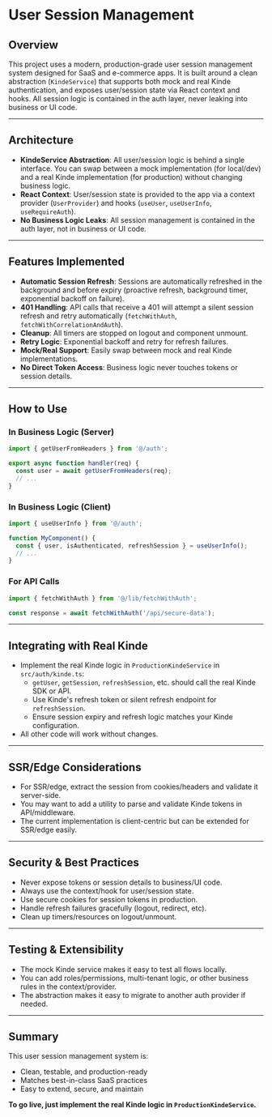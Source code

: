 # User Session Management

## Overview

This project uses a modern, production-grade user session management system designed for SaaS and e-commerce apps. It is built around a clean abstraction (`KindeService`) that supports both mock and real Kinde authentication, and exposes user/session state via React context and hooks. All session logic is contained in the auth layer, never leaking into business or UI code.

---

## Architecture

- **KindeService Abstraction**: All user/session logic is behind a single interface. You can swap between a mock implementation (for local/dev) and a real Kinde implementation (for production) without changing business logic.
- **React Context**: User/session state is provided to the app via a context provider (`UserProvider`) and hooks (`useUser`, `useUserInfo`, `useRequireAuth`).
- **No Business Logic Leaks**: All session management is contained in the auth layer, not in business or UI code.

---

## Features Implemented

- **Automatic Session Refresh**: Sessions are automatically refreshed in the background and before expiry (proactive refresh, background timer, exponential backoff on failure).
- **401 Handling**: API calls that receive a 401 will attempt a silent session refresh and retry automatically (`fetchWithAuth`, `fetchWithCorrelationAndAuth`).
- **Cleanup**: All timers are stopped on logout and component unmount.
- **Retry Logic**: Exponential backoff and retry for refresh failures.
- **Mock/Real Support**: Easily swap between mock and real Kinde implementations.
- **No Direct Token Access**: Business logic never touches tokens or session details.

---

## How to Use

### In Business Logic (Server)

```ts
import { getUserFromHeaders } from '@/auth';

export async function handler(req) {
  const user = await getUserFromHeaders(req);
  // ...
}
```

### In Business Logic (Client)

```ts
import { useUserInfo } from '@/auth';

function MyComponent() {
  const { user, isAuthenticated, refreshSession } = useUserInfo();
  // ...
}
```

### For API Calls

```ts
import { fetchWithAuth } from '@/lib/fetchWithAuth';

const response = await fetchWithAuth('/api/secure-data');
```

---

## Integrating with Real Kinde

- Implement the real Kinde logic in `ProductionKindeService` in `src/auth/kinde.ts`:
  - `getUser`, `getSession`, `refreshSession`, etc. should call the real Kinde SDK or API.
  - Use Kinde's refresh token or silent refresh endpoint for `refreshSession`.
  - Ensure session expiry and refresh logic matches your Kinde configuration.
- All other code will work without changes.

---

## SSR/Edge Considerations

- For SSR/edge, extract the session from cookies/headers and validate it server-side.
- You may want to add a utility to parse and validate Kinde tokens in API/middleware.
- The current implementation is client-centric but can be extended for SSR/edge easily.

---

## Security & Best Practices

- Never expose tokens or session details to business/UI code.
- Always use the context/hook for user/session state.
- Use secure cookies for session tokens in production.
- Handle refresh failures gracefully (logout, redirect, etc).
- Clean up timers/resources on logout/unmount.

---

## Testing & Extensibility

- The mock Kinde service makes it easy to test all flows locally.
- You can add roles/permissions, multi-tenant logic, or other business rules in the context/provider.
- The abstraction makes it easy to migrate to another auth provider if needed.

---

## Summary

This user session management system is:
- Clean, testable, and production-ready
- Matches best-in-class SaaS practices
- Easy to extend, secure, and maintain

**To go live, just implement the real Kinde logic in `ProductionKindeService`.** 
